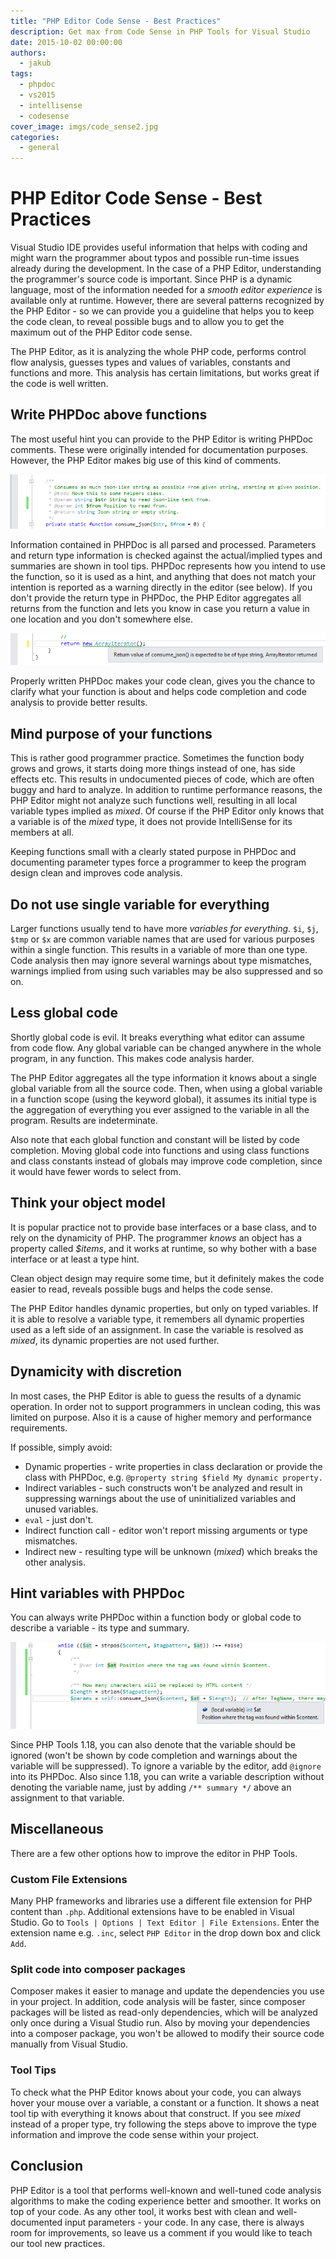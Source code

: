 ```yaml
---
title: "PHP Editor Code Sense - Best Practices"
description: Get max from Code Sense in PHP Tools for Visual Studio
date: 2015-10-02 00:00:00
authors:
  - jakub
tags:
  - phpdoc
  - vs2015
  - intellisense
  - codesense
cover_image: imgs/code_sense2.jpg
categories:
  - general
---
```


# PHP Editor Code Sense - Best Practices

Visual Studio IDE provides useful information that helps with coding and might warn the programmer about typos and possible run-time issues already during the development. In the case of a PHP Editor, understanding the programmer's source code is important. Since PHP is a dynamic language, most of the information needed for a *smooth editor experience* is available only at runtime. However, there are several patterns recognized by the PHP Editor - so we can provide you a guideline that helps you to keep the code clean, to reveal possible bugs and to allow you to get the maximum out of the PHP Editor code sense. 

<!-- more -->

The PHP Editor, as it is analyzing the whole PHP code, performs control flow analysis, guesses types and values of variables, constants and functions and more. This analysis has certain limitations, but works great if the code is well written.

## Write PHPDoc above functions

The most useful hint you can provide to the PHP Editor is writing PHPDoc comments. These were originally intended for documentation purposes. However, the PHP Editor makes big use of this kind of comments.

![phpdoc](imgs\phpdoc.png)

Information contained in PHPDoc is all parsed and processed. Parameters and return type information is checked against the actual/implied types and summaries are shown in tool tips. PHPDoc represents how you intend to use the function, so it is used as a hint, and anything that does not match your intention is reported as a warning directly in the editor (see below). If you don't provide the return type in PHPDoc, the PHP Editor aggregates all returns from the function and lets you know in case you return a value in one location and you don't somewhere else.

![return-type-mismatch](imgs\return-type-mismatch.png)

Properly written PHPDoc makes your code clean, gives you the chance to clarify what your function is about and helps code completion and code analysis to provide better results.

## Mind purpose of your functions

This is rather good programmer practice. Sometimes the function body grows and grows, it starts doing more things instead of one, has side effects etc. This results in undocumented pieces of code, which are often buggy and hard to analyze. In addition to runtime performance reasons, the PHP Editor might not analyze such functions well, resulting in all local variable types implied as *mixed*. Of course if the PHP Editor only knows that a variable is of the *mixed* type, it does not provide IntelliSense for its members at all.

Keeping functions small with a clearly stated purpose in PHPDoc and documenting parameter types force a programmer to keep the program design clean and improves code analysis.

## Do not use single variable for everything

Larger functions usually tend to have more *variables for everything*. `$i`, `$j`, `$tmp` or `$x` are common variable names that are used for various purposes within a single function. This results in a variable of more than one type. Code analysis then may ignore several warnings about type mismatches, warnings implied from using such variables may be also suppressed and so on.

## Less global code

Shortly global code is evil. It breaks everything what editor can assume from code flow. Any global variable can be changed anywhere in the whole program, in any function. This makes code analysis harder.

The PHP Editor aggregates all the type information it knows about a single global variable from all the source code. Then, when using a global variable in a function scope (using the keyword global), it assumes its initial type is the aggregation of everything you ever assigned to the variable in all the program. Results are indeterminate.

Also note that each global function and constant will be listed by code completion. Moving global code into functions and using class functions and class constants instead of globals may improve code completion, since it would have fewer words to select from.

## Think your object model

It is popular practice not to provide base interfaces or a base class, and to rely on the dynamicity of PHP. The programmer *knows* an object has a property called *$items*, and it works at runtime, so why bother with a base interface or at least a type hint.

Clean object design may require some time, but it definitely makes the code easier to read, reveals possible bugs and helps the code sense.

The PHP Editor handles dynamic properties, but only on typed variables. If it is able to resolve a variable type, it remembers all dynamic properties used as a left side of an assignment. In case the variable is resolved as *mixed*, its dynamic properties are not used further.

## Dynamicity with discretion

In most cases, the PHP Editor is able to guess the results of a dynamic operation. In order not to support programmers in unclean coding, this was limited on purpose. Also it is a cause of higher memory and performance requirements.

If possible, simply avoid:
- Dynamic properties - write properties in class declaration or provide the class with PHPDoc, e.g. `@property string $field My dynamic property.`
- Indirect variables - such constructs won't be analyzed and result in suppressing warnings about the use of uninitialized variables and unused variables.
- `eval` - just don't.
- Indirect function call - editor won't report missing arguments or type mismatches.
- Indirect new - resulting type will be unknown (*mixed*) which breaks the other analysis.

## Hint variables with PHPDoc

You can always write PHPDoc within a function body or global code to describe a variable - its type and summary.

![phpdoc-locals](imgs\phpdoc-locals.png)

Since PHP Tools 1.18, you can also denote that the variable should be ignored (won't be shown by code completion and warnings about the variable will be suppressed). To ignore a variable by the editor, add `@ignore` into its PHPDoc.
Also since 1.18, you can write a variable description without denoting the variable name, just by adding `/** summary */` above an assignment to that variable.

## Miscellaneous

There are a few other options how to improve the editor in PHP Tools.

### Custom File Extensions

Many PHP frameworks and libraries use a different file extension for PHP content than `.php`. Additional extensions have to be enabled in Visual Studio. Go to `Tools | Options | Text Editor | File Extensions`. Enter the extension name e.g. `.inc`, select `PHP Editor` in the drop down box and click `Add`.

### Split code into composer packages

Composer makes it easier to manage and update the dependencies you use in your project. In addition, code analysis will be faster, since composer packages will be listed as read-only dependencies, which will be analyzed only once during a Visual Studio run. Also by moving your dependencies into a composer package, you won't be allowed to modify their source code manually from Visual Studio.

### Tool Tips

To check what the PHP Editor knows about your code, you can always hover your mouse over a variable, a constant or a function. It shows a neat tool tip with everything it knows about that construct. If you see *mixed* instead of a proper type, try following the steps above to improve the type information and improve the code sense within your project.

## Conclusion

PHP Editor is a tool that performs well-known and well-tuned code analysis algorithms to make the coding experience better and smoother. It works on top of your code. As any other tool, it works best with clean and well-documented input parameters - your code. In any case, there is always room for improvements, so leave us a comment if you would like to teach our tool new practices.
